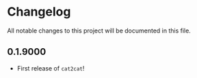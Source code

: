 # Changelog

All notable changes to this project will be documented in this file.

## 0.1.9000

- First release of `cat2cat`!